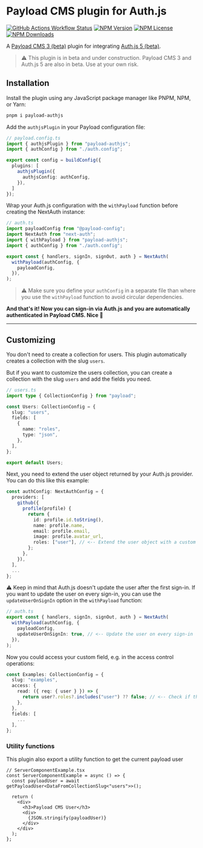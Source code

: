 # Payload CMS plugin for Auth.js

<a href="https://github.com/CrawlerCode/payload-authjs/actions/workflows/ci.yml"><img alt="GitHub Actions Workflow Status" src="https://img.shields.io/github/actions/workflow/status/CrawlerCode/payload-authjs/ci.yml?style=flat-square&logo=github"></a>
<a href="https://www.npmjs.com/package/payload-authjs"><img alt="NPM Version" src="https://img.shields.io/npm/v/payload-authjs?style=flat-square"></a>
<a href="https://github.com/CrawlerCode/payload-authjs/blob/main/LICENSE"><img alt="NPM License" src="https://img.shields.io/npm/l/payload-authjs?style=flat-square"></a>
<a href="https://www.npmjs.com/package/payload-authjs"><img alt="NPM Downloads" src="https://img.shields.io/npm/dm/payload-authjs?style=flat-square"></a>


A [Payload CMS 3 (beta)](https://payloadcms.com) plugin for integrating [Auth.js 5 (beta)](https://authjs.dev).

> ⚠ This plugin is in beta and under construction.
> Payload CMS 3 and Auth.js 5 are also in beta. Use at your own risk.

## Installation

Install the plugin using any JavaScript package manager like PNPM, NPM, or Yarn:


```bash
pnpm i payload-authjs
```

Add the `authjsPlugin` in your Payload configuration file:

```ts
// payload.config.ts
import { authjsPlugin } from "payload-authjs";
import { authConfig } from "./auth.config";

export const config = buildConfig({
  plugins: [
    authjsPlugin({
      authjsConfig: authConfig,
    }),
  ]
});
```

Wrap your Auth.js configuration with the `withPayload` function before creating the NextAuth instance:

```ts
// auth.ts
import payloadConfig from "@payload-config";
import NextAuth from "next-auth";
import { withPayload } from "payload-authjs";
import { authConfig } from "./auth.config";

export const { handlers, signIn, signOut, auth } = NextAuth(
  withPayload(authConfig, {
    payloadConfig,
  }),
);
```

> ⚠ Make sure you define your `authConfig` in a separate file than where you use the `withPayload` function to avoid circular dependencies.

**And that's it! Now you can sign-in via Auth.js and you are automatically authenticated in Payload CMS. Nice 🎉**

---

## Customizing

You don't need to create a collection for users. This plugin automatically creates a collection with the slug `users`.

But if you want to customize the users collection, you can create a collection with the slug `users` and add the fields you need. 

```ts
// users.ts
import type { CollectionConfig } from "payload";

const Users: CollectionConfig = {
  slug: "users",
  fields: [
    {
      name: "roles",
      type: "json",
    },
  ],
};

export default Users;
```

Next, you need to extend the user object returned by your Auth.js provider. You can do this like this example:

```ts
const authConfig: NextAuthConfig = {
  providers: [
    github({
      profile(profile) {
        return {
          id: profile.id.toString(),
          name: profile.name,
          email: profile.email,
          image: profile.avatar_url,
          roles: ["user"], // <-- Extend the user object with a custom field
        };
      },
    }),
  ],
  ...
};
```

⚠ Keep in mind that Auth.js doesn't update the user after the first sign-in. If you want to update the user on every sign-in, you can use the `updateUserOnSignIn` option in the `withPayload` function:

```ts
// auth.ts
export const { handlers, signIn, signOut, auth } = NextAuth(
  withPayload(authConfig, {
    payloadConfig,
    updateUserOnSignIn: true, // <-- Update the user on every sign-in
  }),
);
```

Now you could access your custom field, e.g. in the access control operations:

```ts
const Examples: CollectionConfig = {
  slug: "examples",
  access: {
    read: ({ req: { user } }) => {
      return user?.roles?.includes("user") ?? false; // <-- Check if the user has the role "user"
    },
  },
  fields: [
    ...
  ],
};
```

### Utility functions

This plugin also export a utility function to get the current payload user

```tsx
// ServerComponentExample.tsx
const ServerComponentExample = async () => {
  const payloadUser = await getPayloadUser<DataFromCollectionSlug<"users">>();

  return (
    <div>
      <h3>Payload CMS User</h3>
      <div>
        {JSON.stringify(payloadUser)}
      </div>
    </div>
  );
};
```